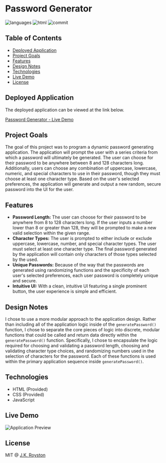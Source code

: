 # Password Generator

![languages](https://img.shields.io/github/languages/count/jxhnkndl/password-generator?style=plastic)
![html](https://img.shields.io/github/languages/top/jxhnkndl/password-generator?style=plastic)
![commit](https://img.shields.io/github/last-commit/jxhnkndl/password-generator?style=plastic)

## Table of Contents
* [Deployed Application](#deployed-application)
* [Project Goals](#project-goals)
* [Features](#features)
* [Design Notes](#design-notes)
* [Technologies](#technologies)
* [Live Demo](#live-demo)
* [License](#license)

## Deployed Application
The deployed application can be viewed at the link below.

[Password Generator - Live Demo](https://jxhnkndl.github.io/password-generator)

## Project Goals

The goal of this project was to program a dynamic password generating application. The application will prompt the user with a series criteria from which a password will ultimately be generated. The user can choose for their password to be anywhere between 8 and 128 characters long. Additionally, users can choose any combination of uppercase, lowercase, numeric, and special characters to use in their password, though they must choose at least one character type. Based on the user's selected preferences, the application will generate and output a new random, secure password into the UI for the user.

## Features

* **Password Length:** The user can choose for their password to be anywhere from 8 to 128 characters long. If the user inputs a number lower than 8 or greater than 128, they will be prompted to make a new valid selection within the given range.
* **Character Types:** The user is prompted to either include or exclude uppercase, lowercase, number, and special character types. The user must select at least one character type. The final password generated by the application will contain only characters of those types selected by the used.
* **Unique Passwords:** Because of the way that the passwords are generated using randomizing functions and the specificity of each user's selected preferences, each user password is completely unique and secure.
* **Intuitive UI:** With a clean, intuitive UI featuring a single prominent button, the user experience is simple and efficient.

## Design Notes

I chose to use a more modular approach to the application design. Rather than including all of the application logic inside of the `generatePassword()` function, I chose to separate the core pieces of logic into discrete, modular functions that could be called and return data directly within the `generatePassword()` function. Specifically, I chose to encapsulate the logic required for choosing and validating a password length, choosing and validating character type choices, and randomizing numbers used in the selection of characters for the password. Each of these functions is used within the primary application sequence inside `generatePassword()`.

## Technologies
* HTML (Provided)
* CSS (Provided)
* JavaScript

## Live Demo

![Application Preview](assets/pass-gen-demo.gif)

## License

MIT @ [J.K. Royston](https://github.com/jxhnkndl)